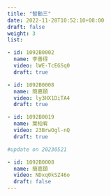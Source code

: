 ```yaml
---
title: "智動三"
date: 2022-11-28T10:52:10+08:00
draft: false
weight: 3
list:

- id: 1092B0002
  name: 李善得
  video: lWE-TcEGSq0
  draft: true

- id: 1092B0008
  name: 簡嘉頤
  video: ly3HX1DiTA4
  draft: true

- id: 1092B0019
  name: 葉柏宥
  video: 23BrwOgl-nQ
  draft: true

#update on 20230521

- id: 1092B0008
  name: 簡嘉頤
  video: NDxq0kSZ46o
  draft: false
---
```


